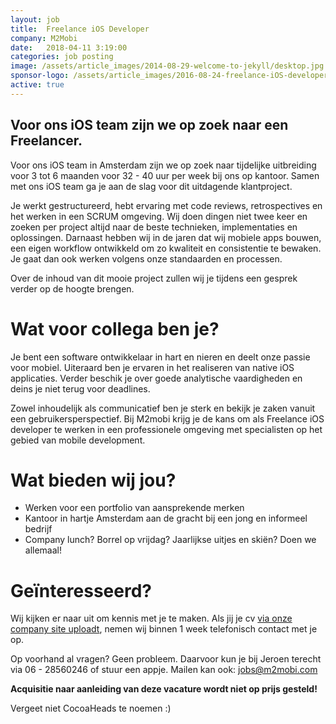 ```yaml
---
layout: job
title:  Freelance iOS Developer
company: M2Mobi
date:   2018-04-11 3:19:00
categories: job posting
image: /assets/article_images/2014-08-29-welcome-to-jekyll/desktop.jpg
sponsor-logo: /assets/article_images/2016-08-24-freelance-iOS-developer/m2mobi.jpg
active: true
---
```


## Voor ons iOS team zijn we op zoek naar een Freelancer.

Voor ons iOS team in Amsterdam zijn we op zoek naar tijdelijke uitbreiding voor 3 tot 6 maanden voor 32 - 40 uur per week bij ons op kantoor. Samen met ons iOS team ga je aan de slag voor dit uitdagende klantproject.

Je werkt gestructureerd, hebt ervaring met code reviews, retrospectives en het werken in een SCRUM omgeving. Wij doen dingen niet twee keer en zoeken per project altijd naar de beste technieken, implementaties en oplossingen. Darnaast hebben wij in de jaren dat wij mobiele apps bouwen, een eigen workflow ontwikkeld om zo kwaliteit en consistentie te bewaken. Je gaat dan ook werken volgens onze standaarden en processen.

Over de inhoud van dit mooie project zullen wij je tijdens een gesprek verder op de hoogte brengen.

# Wat voor collega ben je?

Je bent een software ontwikkelaar in hart en nieren en deelt onze passie voor mobiel. Uiteraard ben je ervaren in het realiseren van native iOS applicaties. Verder beschik je over goede analytische vaardigheden en deins je niet terug voor deadlines.

Zowel inhoudelijk als communicatief ben je sterk en bekijk je zaken vanuit een gebruikersperspectief. Bij M2mobi krijg je de kans om als Freelance iOS developer te werken in een professionele omgeving met specialisten op het gebied van mobile development.


# Wat bieden wij jou?

- Werken voor een portfolio van aansprekende merken
- Kantoor in hartje Amsterdam aan de gracht bij een jong en informeel bedrijf
- Company lunch? Borrel op vrijdag? Jaarlijkse uitjes en skiën? Doen we allemaal!

# Geïnteresseerd?

Wij kijken er naar uit om kennis met je te maken. Als jij je cv [via onze company site uploadt](https://www.m2mobi.com/vacatures/freelance-ios-ontwikkelaar), nemen wij binnen 1 week telefonisch contact met je op.

Op voorhand al vragen? Geen probleem. Daarvoor kun je bij Jeroen terecht via 06 - 28560246 of stuur een appje. Mailen kan ook: [jobs@m2mobi.com](mailto:jobs@m2mobi.com)

**Acquisitie naar aanleiding van deze vacature wordt niet op prijs gesteld!**

Vergeet niet CocoaHeads te noemen :)
